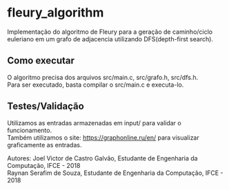 # fleury_algorithm
Implementação do algoritmo de Fleury para a geração de caminho/ciclo euleriano em um grafo de adjacencia utilizando DFS(depth-first search).
## Como executar
O algoritmo precisa dos arquivos src/main.c, src/grafo.h, src/dfs.h.<br/>
Para ser executado, basta compilar o src/main.c e executa-lo.
## Testes/Validação
Utilizamos as entradas armazenadas em input/ para validar o funcionamento.<br/>
Também utilizamos o site: https://graphonline.ru/en/ para visualizar graficamente as entradas.

Autores:
  Joel Victor de Castro Galvão, Estudante de Engenharia da Computação, IFCE - 2018<br/>
  Raynan Serafim de Souza, Estudante de Engenharia da Computação, IFCE - 2018

